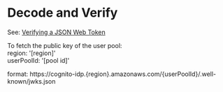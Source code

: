 # Decode and Verify

See: [Verifying a JSON Web Token](https://docs.aws.amazon.com/cognito/latest/developerguide/amazon-cognito-user-pools-using-tokens-verifying-a-jwt.html)

To fetch the public key of the user pool:  
region: '[region]'  
userPoolId: '[pool id]'

format: https://cognito-idp.{region}.amazonaws.com/{userPoolId}/.well-known/jwks.json  
